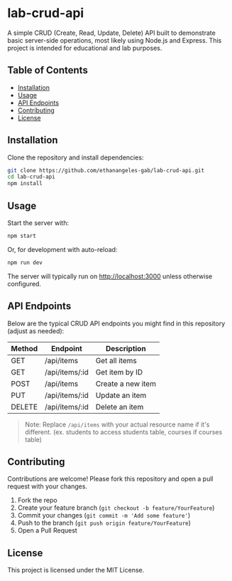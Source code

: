 # lab-crud-api

A simple CRUD (Create, Read, Update, Delete) API built to demonstrate basic server-side operations, most likely using Node.js and Express. This project is intended for educational and lab purposes.

## Table of Contents

- [Installation](#installation)
- [Usage](#usage)
- [API Endpoints](#api-endpoints)
- [Contributing](#contributing)
- [License](#license)

## Installation

Clone the repository and install dependencies:

```bash
git clone https://github.com/ethanangeles-gab/lab-crud-api.git
cd lab-crud-api
npm install
```

## Usage

Start the server with:

```bash
npm start
```
Or, for development with auto-reload:

```bash
npm run dev
```

The server will typically run on [http://localhost:3000](http://localhost:3000) unless otherwise configured.

## API Endpoints

Below are the typical CRUD API endpoints you might find in this repository (adjust as needed):

| Method | Endpoint        | Description           |
|--------|----------------|----------------------|
| GET    | /api/items     | Get all items        |
| GET    | /api/items/:id | Get item by ID       |
| POST   | /api/items     | Create a new item    |
| PUT    | /api/items/:id | Update an item       |
| DELETE | /api/items/:id | Delete an item       |

> Note: Replace `/api/items` with your actual resource name if it's different. (ex. students to access students table, courses if courses table)

## Contributing

Contributions are welcome! Please fork this repository and open a pull request with your changes.

1. Fork the repo
2. Create your feature branch (`git checkout -b feature/YourFeature`)
3. Commit your changes (`git commit -m 'Add some feature'`)
4. Push to the branch (`git push origin feature/YourFeature`)
5. Open a Pull Request

## License

This project is licensed under the MIT License.
